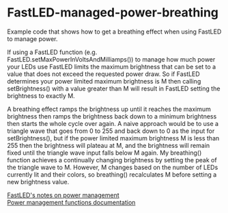# FastLED-managed-power-breathing

Example code that shows how to get a breathing effect when using FastLED to manage power.

If using a FastLED function (e.g. FastLED.setMaxPowerInVoltsAndMilliamps()) to manage how much power your LEDs use FastLED limits the maximum brightness that can be set to a value that does not exceed the requested power draw. So if FastLED determines your power limited maximum brightness is M then calling setBrightness() with a value greater than M will result in FastLED setting the brightness to exactly M.

A breathing effect ramps the brightness up until it reaches the maximum brightness then ramps the brightness back down to a minimum brightness then starts the whole cycle over again. A naive approach would be to use a triangle wave that goes from 0 to 255 and back down to 0 as the input for setBrightness(), but if the power limited maximum brightness M is less than 255 then the brightness will plateau at M, and the brightness will remain fixed until the triangle wave input falls below M again. My breathing() function achieves a continually changing brightness by setting the peak of the triangle wave to M. However, M changes based on the number of LEDs currently lit and their colors, so breathing() recalculates M before setting a new brightness value.

[FastLED's notes on power management](https://github.com/FastLED/FastLED/wiki/Power-notes)  
[Power management functions documentation](http://fastled.io/docs/3.1/group___power.html)
